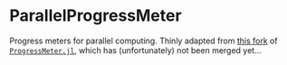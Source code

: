 # ParallelProgressMeter
Progress meters for parallel computing. Thinly adapted from [this fork](https://github.com/MarcMush/ProgressMeter.jl/tree/parallelprogress) of [``ProgressMeter.jl``](https://github.com/timholy/ProgressMeter.jl), which has (unfortunately) not been merged yet...